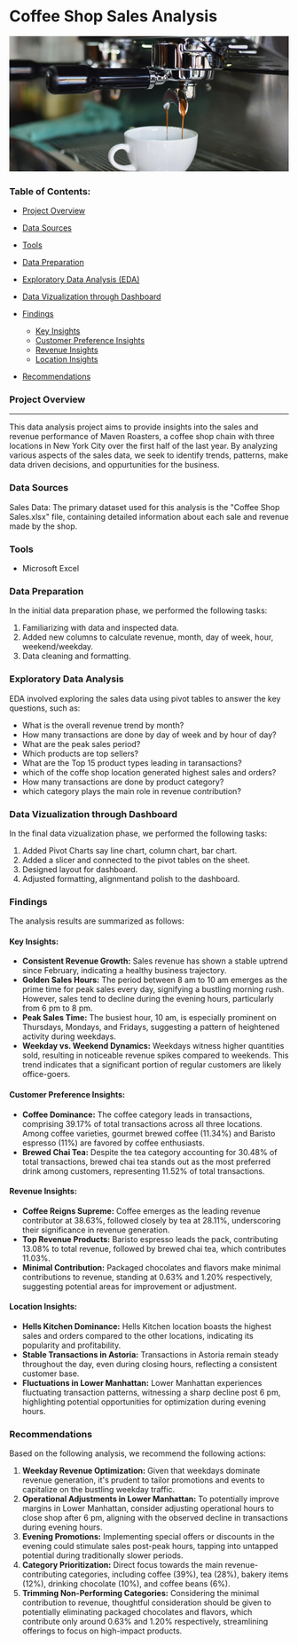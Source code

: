 # Coffee Shop Sales Analysis

![](coffee_intro_image.png)

### Table of Contents:
- [Project Overview](#project-overview)
- [Data Sources](#data-sources)
- [Tools](#tools)
- [Data Preparation](#data-preparation)
- [Exploratory Data Analysis (EDA)](#exploratory-data-analysis)
- [Data Vizualization through Dashboard](#data-vizualization-through-dashboard)
- [Findings](#findings)
  
  - [Key Insights](#key-insights)
  - [Customer Preference Insights](#customer-preference-insights)
  - [Revenue Insights](#revenue-insights)
  - [Location Insights](#location-insights)
- [Recommendations](#recommendations)


### Project Overview
---

This data analysis project aims to provide insights into the sales and revenue performance of Maven Roasters, a coffee shop chain with three locations in New York City over the first half of the last year. By analyzing various aspects of the sales data, we seek to identify trends, patterns, make data driven decisions, and oppurtunities for the business.

### Data Sources

Sales Data: The primary dataset used for this analysis is the "Coffee Shop Sales.xlsx" file, containing detailed information about each sale and revenue made by the shop.

### Tools

- Microsoft Excel

### Data Preparation

In the initial data preparation phase, we performed the following tasks:
1. Familiarizing with data and inspected data.
2. Added new columns to calculate revenue, month, day of week, hour, weekend/weekday.
3. Data cleaning and formatting.

### Exploratory Data Analysis 

EDA involved exploring the sales data using pivot tables to answer the key questions, such as:

- What is the overall revenue trend by month?
- How many transactions are done by day of week and by hour of day?
- What are the peak sales period?
- Which products are top sellers?
- What are the Top 15 product types leading in taransactions?
- which of the coffe shop location generated highest sales and orders?
- How many transactions are done by product category?
- which category plays the main role in revenue contribution?

### Data Vizualization through Dashboard

In the final data vizualization phase, we performed the following tasks:
1. Added Pivot Charts say line chart, column chart, bar chart.
2. Added a slicer and connected to the pivot tables on the sheet.
3. Designed layout for dashboard.
4. Adjusted formatting, alignmentand polish to the dashboard.

### Findings

The analysis results are summarized as follows:

#### Key Insights:

- **Consistent Revenue Growth:** Sales revenue has shown a stable uptrend since February, indicating a healthy business trajectory.
- **Golden Sales Hours:** The period between 8 am to 10 am emerges as the prime time for peak sales every day, signifying a bustling morning rush. However, sales tend to decline during the evening hours, particularly from 6 pm to 8 pm.
- **Peak Sales Time:** The busiest hour, 10 am, is especially prominent on Thursdays, Mondays, and Fridays, suggesting a pattern of heightened activity during weekdays.
- **Weekday vs. Weekend Dynamics:** Weekdays witness higher quantities sold, resulting in noticeable revenue spikes compared to weekends. This trend indicates that a significant portion of regular customers are likely office-goers.

#### Customer Preference Insights:

- **Coffee Dominance:** The coffee category leads in transactions, comprising 39.17% of total transactions across all three locations. Among coffee varieties, gourmet brewed coffee (11.34%) and Baristo espresso (11%) are favored by coffee enthusiasts.
- **Brewed Chai Tea:** Despite the tea category accounting for 30.48% of total transactions, brewed chai tea stands out as the most preferred drink among customers, representing 11.52% of total transactions.

#### Revenue Insights:

- **Coffee Reigns Supreme:** Coffee emerges as the leading revenue contributor at 38.63%, followed closely by tea at 28.11%, underscoring their significance in revenue generation.
- **Top Revenue Products:** Baristo espresso leads the pack, contributing 13.08% to total revenue, followed by brewed chai tea, which contributes 11.03%.
- **Minimal Contribution:** Packaged chocolates and flavors make minimal contributions to revenue, standing at 0.63% and 1.20% respectively, suggesting potential areas for improvement or adjustment.

#### Location Insights:

- **Hells Kitchen Dominance:** Hells Kitchen location boasts the highest sales and orders compared to the other locations, indicating its popularity and profitability.
- **Stable Transactions in Astoria:** Transactions in Astoria remain steady throughout the day, even during closing hours, reflecting a consistent customer base.
- **Fluctuations in Lower Manhattan:** Lower Manhattan experiences fluctuating transaction patterns, witnessing a sharp decline post 6 pm, highlighting potential opportunities for optimization during evening hours.

### Recommendations

Based on the following analysis, we recommend the following actions:
1. **Weekday Revenue Optimization:** Given that weekdays dominate revenue generation, it's prudent to tailor promotions and events to capitalize on the bustling weekday traffic.
2. **Operational Adjustments in Lower Manhattan:** To potentially improve margins in Lower Manhattan, consider adjusting operational hours to close shop after 6 pm, aligning with the observed decline in transactions during evening hours.
3. **Evening Promotions:** Implementing special offers or discounts in the evening could stimulate sales post-peak hours, tapping into untapped potential during traditionally slower periods.
4. **Category Prioritization:** Direct focus towards the main revenue-contributing categories, including coffee (39%), tea (28%), bakery items (12%), drinking chocolate (10%), and coffee beans (6%).
5. **Trimming Non-Performing Categories:** Considering the minimal contribution to revenue, thoughtful consideration should be given to potentially eliminating packaged chocolates and flavors, which contribute only around 0.63% and 1.20% respectively, streamlining offerings to focus on high-impact products.
